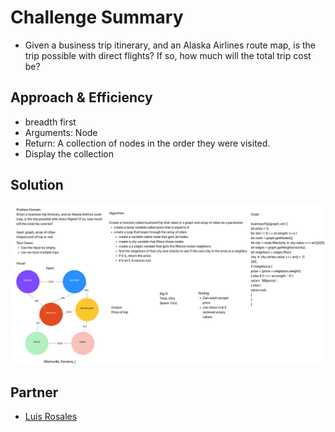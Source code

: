 # Challenge Summary

- Given a business trip itinerary, and an Alaska Airlines route map, is the trip possible with direct flights? If so, how much will the total trip cost be?

## Approach & Efficiency

- breadth first
- Arguments: Node
- Return: A collection of nodes in the order they were visited.
- Display the collection

## Solution
![whiteboard](/assets/cc37.png)

## Partner

- [Luis Rosales](https://github.com/RosalesJr)
